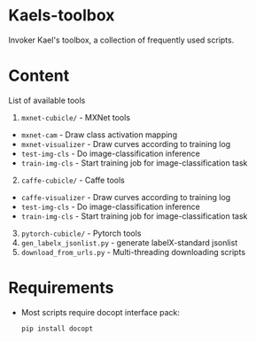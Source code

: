 # Kaels-toolbox

Invoker Kael's toolbox, a collection of frequently used scripts.

# Content

List of available tools 
1. `mxnet-cubicle/` - MXNet tools
  * `mxnet-cam` - Draw class activation mapping
  * `mxnet-visualizer` - Draw curves according to training log
  * `test-img-cls` - Do image-classification inference
  * `train-img-cls` - Start training job for image-classification task
2. `caffe-cubicle/` - Caffe tools
  * `caffe-visualizer` - Draw curves according to training log
  * `test-img-cls` - Do image-classification inference
  * `train-img-cls` - Start training job for image-classification task  
3. `pytorch-cubicle/` - Pytorch tools
4. `gen_labelx_jsonlist.py` - generate labelX-standard jsonlist
5. `download_from_urls.py` - Multi-threading downloading scripts  

# Requirements

* Most scripts require docopt interface pack:
    ```
    pip install docopt
    ```